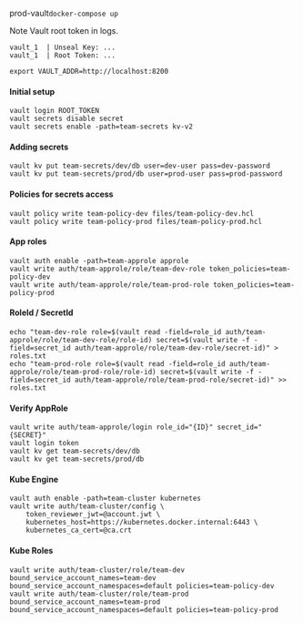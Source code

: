 prod-vault`docker-compose up`

Note Vault root token in logs.

```$xslt
vault_1  | Unseal Key: ...
vault_1  | Root Token: ...
```

`export VAULT_ADDR=http://localhost:8200`

#### Initial setup
```shell script
vault login ROOT_TOKEN
vault secrets disable secret
vault secrets enable -path=team-secrets kv-v2
```

#### Adding secrets
```shell script
vault kv put team-secrets/dev/db user=dev-user pass=dev-password
vault kv put team-secrets/prod/db user=prod-user pass=prod-password
```

#### Policies for secrets access
```shell script
vault policy write team-policy-dev files/team-policy-dev.hcl
vault policy write team-policy-prod files/team-policy-prod.hcl
```

#### App roles
```shell script
vault auth enable -path=team-approle approle
vault write auth/team-approle/role/team-dev-role token_policies=team-policy-dev
vault write auth/team-approle/role/team-prod-role token_policies=team-policy-prod
```

#### RoleId / SecretId
```shell script
echo "team-dev-role role=$(vault read -field=role_id auth/team-approle/role/team-dev-role/role-id) secret=$(vault write -f -field=secret_id auth/team-approle/role/team-dev-role/secret-id)" > roles.txt
echo "team-prod-role role=$(vault read -field=role_id auth/team-approle/role/team-prod-role/role-id) secret=$(vault write -f -field=secret_id auth/team-approle/role/team-prod-role/secret-id)" >> roles.txt
```

#### Verify AppRole
```shell script
vault write auth/team-approle/login role_id="{ID}" secret_id="{SECRET}"
vault login token
vault kv get team-secrets/dev/db
vault kv get team-secrets/prod/db
```

#### Kube Engine
```shell script
vault auth enable -path=team-cluster kubernetes
vault write auth/team-cluster/config \
    token_reviewer_jwt=@account.jwt \
    kubernetes_host=https://kubernetes.docker.internal:6443 \
    kubernetes_ca_cert=@ca.crt
```

#### Kube Roles
```shell script
vault write auth/team-cluster/role/team-dev bound_service_account_names=team-dev bound_service_account_namespaces=default policies=team-policy-dev
vault write auth/team-cluster/role/team-prod bound_service_account_names=team-prod bound_service_account_namespaces=default policies=team-policy-prod
```

